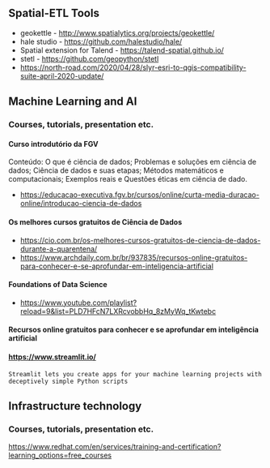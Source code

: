 
## Spatial-ETL Tools
  - geokettle - http://www.spatialytics.org/projects/geokettle/
  - hale studio - https://github.com/halestudio/hale/
  - Spatial extension for Talend - https://talend-spatial.github.io/
  - stetl - https://github.com/geopython/stetl
  - https://north-road.com/2020/04/28/slyr-esri-to-qgis-compatibility-suite-april-2020-update/

## Machine Learning and AI
### Courses, tutorials, presentation etc.
#### Curso introdutório da FGV
Conteúdo: O que é ciência de dados; Problemas e soluções em ciência de dados; Ciência de dados e suas etapas; Métodos matemáticos e computacionais; Exemplos reais e Questões éticas em ciência de dado.
- https://educacao-executiva.fgv.br/cursos/online/curta-media-duracao-online/introducao-ciencia-de-dados
#### Os melhores cursos gratuitos de Ciência de Dados
- https://cio.com.br/os-melhores-cursos-gratuitos-de-ciencia-de-dados-durante-a-quarentena/
- https://www.archdaily.com.br/br/937835/recursos-online-gratuitos-para-conhecer-e-se-aprofundar-em-inteligencia-artificial
#### Foundations of Data Science
- https://www.youtube.com/playlist?reload=9&list=PLD7HFcN7LXRcvobbHq_8zMyWq_tKwtebc
#### Recursos online gratuitos para conhecer e se aprofundar em inteligência artificial
#### https://www.streamlit.io/
    Streamlit lets you create apps for your machine learning projects with deceptively simple Python scripts
## Infrastructure technology
### Courses, tutorials, presentation etc.
https://www.redhat.com/en/services/training-and-certification?learning_options=free_courses
